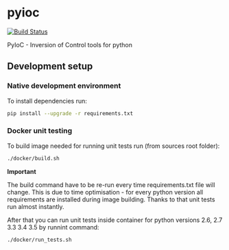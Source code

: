 # pyioc
[![Build Status](https://travis-ci.org/MrUPGrade/pyioc.svg?branch=master)](https://travis-ci.org/MrUPGrade/pyioc)


PyIoC - Inversion of Control tools for python

## Development setup

### Native development environment

To install dependencies run:

```bash
pip install --upgrade -r requirements.txt
```

### Docker unit testing

To build image needed for running unit tests run (from sources root folder):

```bash
./docker/build.sh
```

**Important** 

The build command have to be re-run every time requirements.txt file will change. This is due
to time optimisation - for every python version all requirements are installed during image building.
Thanks to that unit tests run almost instantly.


After that you can run unit tests inside container for python versions 2.6, 2.7 3.3 3.4 3.5
by runnint command: 

```bash
./docker/run_tests.sh
```

